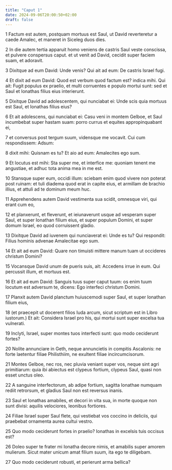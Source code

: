 ```yaml
---
title: "Caput 1"
date: 2024-09-06T20:00:50+02:00
draft: false
---
```



1 Factum est autem, postquam mortuus est Saul, ut David reverteretur a caede Amalec, et maneret in Siceleg duos dies.

2 In die autem tertia apparuit homo veniens de castris Saul veste conscissa, et pulvere conspersus caput. et ut venit ad David, cecidit super faciem suam, et adoravit.

3 Dixitque ad eum David: Unde venis? Qui ait ad eum: De castris Israel fugi.

4 Et dixit ad eum David: Quod est verbum quod factum est? indica mihi. Qui ait: Fugit populus ex praelio, et multi corruentes e populo mortui sunt: sed et Saul et Ionathas filius eius interierunt.

5 Dixitque David ad adolescentem, qui nunciabat ei: Unde scis quia mortuus est Saul, et Ionathas filius eius?

6 Et ait adolescens, qui nunciabat ei: Casu veni in montem Gelboe, et Saul incumbebat super hastam suam: porro currus et equites appropinquabant ei,

7 et conversus post tergum suum, vidensque me vocavit. Cui cum respondissem: Adsum:

8 dixit mihi: Quisnam es tu? Et aio ad eum: Amalecites ego sum.

9 Et locutus est mihi: Sta super me, et interfice me: quoniam tenent me angustiae, et adhuc tota anima mea in me est.

10 Stansque super eum, occidi illum: sciebam enim quod vivere non poterat post ruinam: et tuli diadema quod erat in capite eius, et armillam de brachio illius, et attuli ad te dominum meum huc.

11 Apprehendens autem David vestimenta sua scidit, omnesque viri, qui erant cum eo,

12 et planxerunt, et fleverunt, et ieiunaverunt usque ad vesperam super Saul, et super Ionathan filium eius, et super populum Domini, et super domum Israel, eo quod corruissent gladio.

13 Dixitque David ad iuvenem qui nunciaverat ei: Unde es tu? Qui respondit: Filius hominis advenae Amalecitae ego sum.

14 Et ait ad eum David: Quare non timuisti mittere manum tuam ut occideres christum Domini?

15 Vocansque David unum de pueris suis, ait: Accedens irrue in eum. Qui percussit illum, et mortuus est.

16 Et ait ad eum David: Sanguis tuus super caput tuum: os enim tuum locutum est adversum te, dicens: Ego interfeci christum Domini.

17 Planxit autem David planctum huiuscemodi super Saul, et super Ionathan filium eius,

18 (et praecepit ut docerent filios Iuda arcum, sicut scriptum est in Libro iustorum.) Et ait: Considera Israel pro his, qui mortui sunt super excelsa tua vulnerati.

19 Inclyti, Israel, super montes tuos interfecti sunt: quo modo ceciderunt fortes?

20 Nolite annunciare in Geth, neque annuncietis in compitis Ascalonis: ne forte laetentur filiae Philisthiim, ne exultent filiae incircumcisorum.

21 Montes Gelboe, nec ros, nec pluvia veniant super vos, neque sint agri primitiarum: quia ibi abiectus est clypeus fortium, clypeus Saul, quasi non esset unctus oleo.

22 A sanguine interfectorum, ab adipe fortium, sagitta Ionathae numquam rediit retrorsum, et gladius Saul non est reversus inanis.

23 Saul et Ionathas amabiles, et decori in vita sua, in morte quoque non sunt divisi: aquilis velociores, leonibus fortiores.

24 Filiae Israel super Saul flete, qui vestiebat vos coccino in deliciis, qui praebebat ornamenta aurea cultui vestro.

25 Quo modo ceciderunt fortes in praelio? Ionathas in excelsis tuis occisus est?

26 Doleo super te frater mi Ionatha decore nimis, et amabilis super amorem mulierum. Sicut mater unicum amat filium suum, ita ego te diligebam.

27 Quo modo ceciderunt robusti, et perierunt arma bellica?

